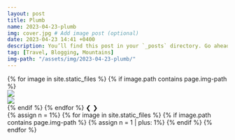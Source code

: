```yaml
---
layout: post
title: Plumb
name: 2023-04-23-plumb
img: cover.jpg # Add image post (optional)
date: 2023-04-23 14:41 +0400
description: You’ll find this post in your `_posts` directory. Go ahead and edit it and re-build the site to see your changes. # Add post description (optional)
tag: [Travel, Blogging, Mountains]
img-path: "/assets/img/2023-04-23-plumb/"
---
```


<div class="slideshow-container">
    {% for image in site.static_files %}
    {% if image.path contains page.img-path %}
    <div class="mySlides fade">
        <img src="{{ image.path }}" onclick="zoomIn(this)" class="zoomable">
    </div>
    <div class="overlay" onclick="zoomOut()">
        <img src="{{ image.path }}">
    </div>
    {% endif %}
    {% endfor %}
    <!-- Next and previous buttons -->
    <a class="prev" onclick="plusSlides(-1)"><span>&#10094;</span></a>
    <a class="next" onclick="plusSlides(1)"><span>&#10095;</span></a>
</div>


<div class="slideshow-dots" >
    {% assign n = 1%}
    {% for image in site.static_files %}
    {% if image.path contains page.img-path %}
        <span class="dot" onclick="currentSlide({{ n }})"></span>
        {% assign n = 1 | plus: 1%}
    {% endif %}
    {% endfor %}
</div>

